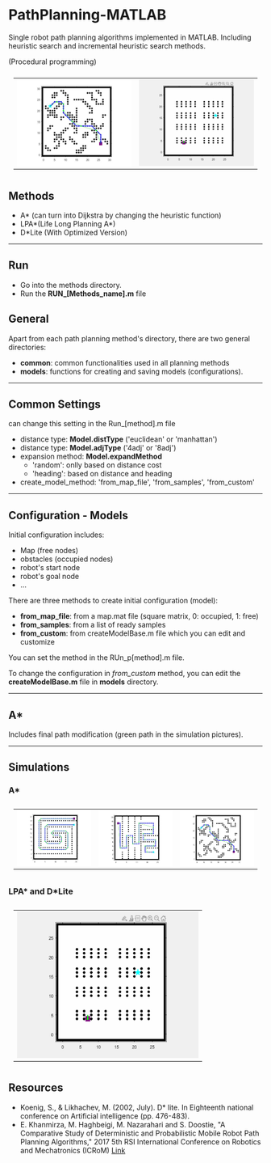 # PathPlanning-MATLAB

Single robot path planning algorithms implemented in MATLAB.
Including heuristic search and incremental heuristic search methods.

(Procedural programming)

<table style="padding:10px">
  <tr>
    <td><img src="./AStar/Results/obstacle1.jpg" align="right" alt="2"></td>
    <td><img src="./LPAStar/Results/sim-2.gif"  alt="1"></td>
  </tr>
</table>

## Methods

- A* (can turn into Dijkstra by changing the heuristic function)
- LPA*(Life Long Planning A*)
- D*Lite (With Optimized Version)

---

## Run

- Go into the methods directory.
- Run the **RUN_[Methods_name].m** file

## General

Apart from each path planning method's directory, there are two general directories:

- **common**: common functionalities used in all planning methods
- **models**: functions for creating and saving models (configurations).

---

## Common Settings

can change this setting in the Run_[method].m file

- distance type: **Model.distType** ('euclidean' or 'manhattan')
- distance type: **Model.adjType** ('4adj' or '8adj')
- expansion method: **Model.expandMethod**
  - 'random': onlly based on distance cost
  - 'heading': based on distance and heading
- create_model_method: 'from_map_file', 'from_samples', 'from_custom'

---

## Configuration - Models

Initial configuration includes:

- Map (free nodes)
- obstacles (occupied nodes)
- robot's start node
- robot's goal node
- ...

There are three methods to create initial configuration (model):

- **from_map_file**: from a map.mat file (square matrix, 0: occupied, 1: free)
- **from_samples**: from a list of ready samples
- **from_custom**: from createModelBase.m file which you can edit and customize

You can set the method in the RUn_p[method].m file.

To change the configuration in *from_custom* method, you can edit the **createModelBase.m** file in **models** directory.

---

## A*

Includes final path modification (green path in the simulation pictures).

---

## Simulations

### A*

<table style="padding:10px">
  <tr>
    <td><img src="./AStar/Results/obstacle9-s.jpg"  alt="1"></td>
    <td><img src="./AStar/Results/obstacles19.jpg" align="right" alt="2"></td>
    <td><img src="./AStar/Results/obstacle1.jpg" align="right" alt="2"></td>
  </tr>
</table>

### LPA* and D*Lite

<table style="padding:10px">
  <tr>
    <td><img src="./LPAStar/Results/sim-2.gif"  alt="1" width = 360px height = 290px></td>
  </tr>
</table>


## Resources
- Koenig, S., & Likhachev, M. (2002, July). D* lite. In Eighteenth national conference on Artificial intelligence (pp. 476-483).
- E. Khanmirza, M. Haghbeigi, M. Nazarahari and S. Doostie, "A Comparative Study of Deterministic and Probabilistic Mobile Robot Path Planning Algorithms," 2017 5th RSI International Conference on Robotics and Mechatronics (ICRoM) [Link](https://ieeexplore.ieee.org/abstract/document/8466197)